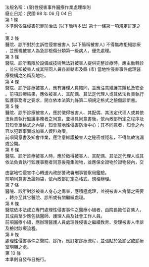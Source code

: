法規名稱：(廢)性侵害事件醫療作業處理準則  
廢止日期：民國 98 年 06 月 04 日  
第 1 條  
本準則依性侵害犯罪防治法 (以下簡稱本法) 第十一條第一項規定訂定之  
。  
第 2 條  
醫院、診所對於主訴性侵害被害人 (以下簡稱被害人) 不得無故拒絕診療  
，並應視被害人為急診檢傷分類第一級病人，優先處理。  
第 3 條  
醫院、診所若限於設備或技術無法對被害人提供完整診療時，應主動轉診  
，並告知被害人或其陪同人員各直轄市及縣 (市) 當地性侵害事件處理醫  
療機構之名稱及地址。  
第 4 條  
醫院、診所診療被害人，應有護理人員陪同，並應注意維護其隱私及安全  
。前項診療結果，應依被害人、其配偶、其法定代理人或其依法負責執行  
監護事務者之要求，開立依本法第九條第二項規定格式之驗傷診斷書。  
第 5 條  
醫院、診所診療被害人，應於徵得被害人、其配偶、其法定代理人或其依  
法負責執行監護事務者之同意，並填具同意書後，依內政部所定之程序及  
其知會單格式之內容，知會當地性侵害防治中心；其不同意者，知會之內  
容以犯罪事實或加害人資料為限。  
前項同意書及知會作業，應注意維護被害人之秘密或隱私，不得無故洩漏  
或公開。  
第 6 條  
醫院、診所診療被害人時，應於徵得被害人、其配偶、其法定代理人或其  
依法負責執行監護事務者同意後蒐集證物，並應保全證物於證物袋內，交  


由當地性侵害中心轉送內政部警政署刑事警察局鑑驗。  
前項同意書及證物袋，依內政部訂定之格式、規格辦理。  
第 7 條  
醫院、診所對於被害人身心之傷害，應積極處理，並視被害人病情之需要  
，轉介至其它醫院、診所或有關繼續處理。  
第 8 條  
醫院依本法成立專門處理性侵害事件之醫療小組者，由院長擔任召集人，  
其成員至少應包括醫師、護理人員及社會工作人員。  
前項醫療小組，應辦理醫護人員處理性侵害之繼續教育、受理被害人申訴  
及檢討診療流程。  
第 9 條  
處理性侵害事件之醫院、診所，應訂定診療流程，並張貼於急診室或診療  
室明顯之處。  
第 10 條  
本準則自發布日施行。  


